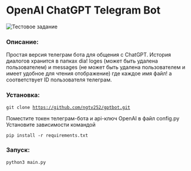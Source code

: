 # OpenAI ChatGPT Telegram Bot

<picture>
  <img alt="Тестовое задание" src="https://github-production-user-asset-6210df.s3.amazonaws.com/88136113/260319487-64637db7-98e2-428e-be88-3bdcf6bdcf21.png">
</picture>

### Описание:
Простая версия телеграм бота для общения с ChatGPT. 
История диалогов хранится в папках dia!
loges (может быть удалена пользователем) и messages (не может быть удалена пользователем и имеет удобное для чтения отображение) где каждое имя файл!
а соответствует ID пользователя телеграм.

### Установка:

<code>git clone https://github.com/ngtv252/gptbot.git </code>

Поместите токен телеграм-бота и api-ключ OpenAI в файл config.py
Установите зависимости командой

<code>pip install -r requirements.txt </code>
  

### Запуск:

<code>python3 main.py</code>
